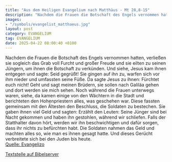 ```yaml
---
title: "Aus dem Heiligen Evangelium nach Matthäus - Mt 28,8-15"
description: "Nachdem die Frauen die Botschaft des Engels vernommen hatten, verließen sie sogleich das Grab voll Furcht und großer Freude und sie eilten zu seinen Jüngern, um ihnen die Botschaft zu verkünden. Und siehe, Jesus kam ihnen entgegen und sagte: Seid gegrüßt! Sie gingen auf ihn zu, w...."
images:
- "/symbols/evangelist_matthaeus.jpg"
layout: post
category: EVANGELIUM
tag: EVANGELIUM
date: 2025-04-22 08:00:40 +0100
---
```

Nachdem die Frauen die Botschaft des Engels vernommen hatten, verließen sie sogleich das Grab voll Furcht und großer Freude und sie eilten zu seinen Jüngern, um ihnen die Botschaft zu verkünden.
Und siehe, Jesus kam ihnen entgegen und sagte: Seid gegrüßt! Sie gingen auf ihn zu, warfen sich vor ihm nieder und umfassten seine Füße.<!--more-->
Da sagte Jesus zu ihnen: Fürchtet euch nicht! Geht und sagt meinen Brüdern, sie sollen nach Galiläa gehen und dort werden sie mich sehen.
Noch während die Frauen unterwegs waren, siehe, da kamen einige von den Wächtern in die Stadt und berichteten den Hohenpriestern alles, was geschehen war.
Diese fassten gemeinsam mit den Ältesten den Beschluss, die Soldaten zu bestechen. Sie gaben ihnen viel Geld
und sagten: Erzählt den Leuten: Seine Jünger sind bei Nacht gekommen und haben ihn gestohlen, während wir schliefen.
Falls der Statthalter davon hört, werden wir ihn beschwichtigen und dafür sorgen, dass ihr nichts zu befürchten habt.
Die Soldaten nahmen das Geld und machten alles so, wie man es ihnen gesagt hatte. Und dieses Gerücht verbreitete sich bei den Juden bis heute.<br>
[Quelle: Evangelizo](https://evangeliumtagfuertag.org/DE/gospel)

[Textstelle auf Bibelserver](https://www.bibleserver.com/EU/Matthäus28,8-15)
